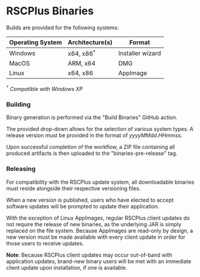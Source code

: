 # RSCPlus Binaries

Builds are provided for the following systems:

| Operating System | Architecture(s)      | Format           |
|------------------|----------------------|------------------|
| Windows          | x64, x86<sup>†</sup> | Installer wizard |
| MacOS            | ARM, x64             | DMG              |
| Linux            | x64, x86             | AppImage         |

_<sup>†</sup> Compatible with Windows XP_

### Building

Binary generation is performed via the "Build Binaries" GitHub action.

The provided drop-down allows for the selection of various system types. A release version must be provided in the
format of _yyyyMMdd.HHmmss_.

Upon successful completion of the workflow, a ZIP file containing all produced artifacts is then uploaded to the
"binaries-pre-release" tag.

### Releasing

For compatibility with the RSCPlus update system, all downloadable binaries must reside alongside their respective
versioning files.

When a new version is published, users who have elected to accept software updates will be prompted to update their
application.

With the exception of Linux AppImages, regular RSCPlus client updates do not require the release of new binaries, as the
underlying JAR is simply replaced on the file system. Because AppImages are read-only by design, a new version must be
made available with every client update in order for those users to receive updates.

**Note**: Because RSCPlus client updates may occur out-of-band with application updates, brand-new binary users will be
met with an immediate client update upon installation, if one is available.
